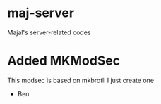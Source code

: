# maj-server
Majal's server-related codes

# Added MKModSec
This modsec is based on mkbrotli
I just create one
- Ben
